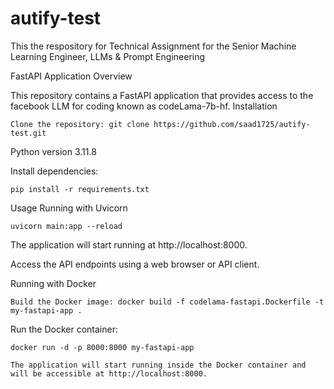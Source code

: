 # autify-test
This the respository for Technical Assignment for the Senior Machine Learning Engineer, LLMs &amp; Prompt Engineering





FastAPI Application
Overview

This repository contains a FastAPI application that provides access to the facebook LLM for coding known as codeLama-7b-hf.
Installation

    Clone the repository: git clone https://github.com/saad1725/autify-test.git

    
Python version 3.11.8


Install dependencies:


    pip install -r requirements.txt

Usage
Running with Uvicorn


    uvicorn main:app --reload
    
The application will start running at http://localhost:8000.

Access the API endpoints using a web browser or API client.

Running with Docker

    Build the Docker image: docker build -f codelama-fastapi.Dockerfile -t my-fastapi-app .




Run the Docker container:



    docker run -d -p 8000:8000 my-fastapi-app

    The application will start running inside the Docker container and will be accessible at http://localhost:8000.






